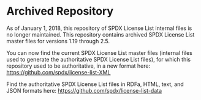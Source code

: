 # Archived Repository #
As of January 1, 2018, this repository of SPDX License List internal files is no longer maintained. This repository contains archived SPDX License List master files for versions 1.19 through 2.5.

You can now find the current SPDX License List master files (internal files used to generate the authoritative SPDX License List files), for which this repository used to be authoritative, in a new format here:
https://github.com/spdx/license-list-XML

Find the authoritative SPDX License List files in RDFa, HTML, text, and JSON formats here:
https://github.com/spdx/license-list-data


